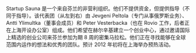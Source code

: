 Startup Sauna 是一个来自芬兰的非营利组织。他们不提供资金，但提供指导（不同于指导）。该代表团（从左到右）由 Jevgeni Peltola（专门从事俄罗斯业务）、Antti Ylimultka（董事会成员）和 Peter Vesterbacka（也在 Rovio 工作，后者正在上海开设办公室）组成。他们希望在赫尔辛基建立一个创业中心，通过邀请国际上精选的创业公司来芬兰参加为期 8 周的密集马拉松。他们正在寻找能够在全球范围内运作的想法和优秀的团队。预计 2012 年初将在上海举办预热活动。